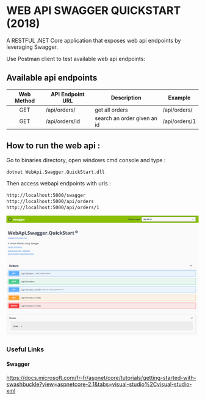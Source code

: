 # WEB API SWAGGER QUICKSTART (2018)

A RESTFUL .NET Core application that exposes web api endpoints by leveraging Swagger.

Use Postman client to test available web api endpoints:
<br />

## Available api endpoints


| Web Method   | API Endpoint URL              | Description                                                      | Example
| :----------: | ----------------------------- | ---------------------------------------------------------------- | -----------------------------
| GET          | /api/orders/                  | get all orders                                                   | /api/orders/
| GET          | /api/orders/id                | search an order given an id                                      | /api/orders/1

## How to run the web api :

Go to binaries directory, open windows cmd console and type :

```
dotnet WebApi.Swagger.QuickStart.dll
```

Then access webapi endpoints with urls : 
```
http://localhost:5000/swagger
http://localhost:5000/api/orders
http://localhost:5000/api/orders/1

```

![alt capture1](https://github.com/danmgs/WebApi.Swagger.QuickStart/blob/master/img/api_endpoints.PNG)

### Useful Links

#### Swagger

https://docs.microsoft.com/fr-fr/aspnet/core/tutorials/getting-started-with-swashbuckle?view=aspnetcore-2.1&tabs=visual-studio%2Cvisual-studio-xml